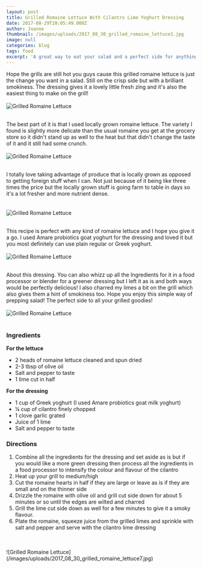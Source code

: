 ```yaml
---
layout: post
title: Grilled Romaine Lettuce With Cilantro Lime Yoghurt Dressing
date: 2017-08-29T20:05:49.000Z
author: Joanne
thumbnail: /images/uploads/2017_08_30_grilled_romaine_lettuce1.jpg
image: null
categories: blog
tags: food
excerpt: 'A great way to eat your salad and a perfect side for anything grilled '
---
```

Hope the grills are still hot you guys cause this grilled romaine lettuce is just the change you want in a salad. Still on the crisp side but with a brilliant smokiness. The dressing gives it a lovely little fresh zing and it's also the easiest thing to make on the grill!
<br>
<br>
![Grilled Romaine Lettuce](/images/uploads/2017_08_30_grilled_romaine_lettuce2.jpg)
<br>
<br>

The best part of it is that I used locally grown romaine lettuce. The variety I found is slightly more delicate than the usual romaine you get at the grocery store so it didn't stand up as well to the heat but that didn't change the taste of it and it still had some crunch. 
<br>
<br>
![Grilled Romaine Lettuce](/images/uploads/2017_08_30_grilled_romaine_lettuce3.jpg)
<br>
<br>

I totally love taking advantage of produce that is locally grown as opposed to getting foreign stuff when I can. Not just because of it being like three times the price but the locally grown stuff is going farm to table in days so it's a lot fresher and more nutrient dense.  
<br>
<br>
![Grilled Romaine Lettuce](/images/uploads/2017_08_30_grilled_romaine_lettuce4.jpg)
<br>
<br>

This recipe is perfect with any kind of romaine lettuce and I hope you give it a go. I used Amare probiotics goat yoghurt for the dressing and loved it but you most definitely can use plain regular or Greek yoghurt. 
<br>
<br>
![Grilled Romaine Lettuce](/images/uploads/2017_08_30_grilled_romaine_lettuce5.jpg)
<br>
<br>

About this dressing. You can also whizz up all the Ingredients for it in a food processor or blender for a greener dressing but I left it as is and both ways would be perfectly delicious! I also charred my limes a bit on the grill which also gives them a hint of smokiness too. Hope you enjoy this simple way of prepping salad! The perfect side to all your grilled goodies! 
<br>
<br>
![Grilled Romaine Lettuce](/images/uploads/2017_08_30_grilled_romaine_lettuce6.jpg)
<br>
<br>

### Ingredients

**For the lettuce**

* 2 heads of romaine lettuce cleaned and spun dried
* 2-3 tbsp of olive oil
* Salt and pepper to taste
* 1 lime cut in half

**For the dressing**

* 1 cup of Greek​ yoghurt (I used Amare probiotics goat milk yoghurt)
* ¼ cup of cilantro finely chopped
* 1 clove garlic grated
* Juice of 1 lime
* Salt and pepper to taste

### Directions

1. Combine all the ingredients for the dressing and set aside as is but if you would like a more green dressing then process all the ingredients in a food processor to intensify the colour and flavour of the cilantro
2. Heat up your grill to medium/high
3. Cut the romaine hearts in half if they are large or leave as is if they are small and on the thinner side
4. Drizzle the romaine with olive oil and grill cut side down for about 5 minutes or so until the edges are wilted and charred
5. Grill the lime cut side down as well for a few minutes to give it a smoky flavour.
6. Plate the romaine, squeeze ​juice from the grilled limes and sprinkle with salt and pepper and serve with the cilantro lime dressing

<br>
<br>
![Grilled Romaine Lettuce](/images/uploads/2017_08_30_grilled_romaine_lettuce7.jpg)
<br>
<br>


